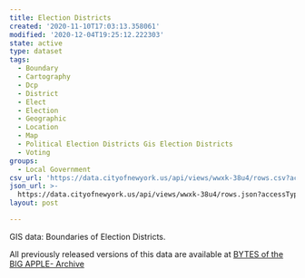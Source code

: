 ```yaml
---
title: Election Districts
created: '2020-11-10T17:03:13.358061'
modified: '2020-12-04T19:25:12.222303'
state: active
type: dataset
tags:
  - Boundary
  - Cartography
  - Dcp
  - District
  - Elect
  - Election
  - Geographic
  - Location
  - Map
  - Political Election Districts Gis Election Districts
  - Voting
groups:
  - Local Government
csv_url: 'https://data.cityofnewyork.us/api/views/wwxk-38u4/rows.csv?accessType=DOWNLOAD'
json_url: >-
  https://data.cityofnewyork.us/api/views/wwxk-38u4/rows.json?accessType=DOWNLOAD
layout: post

---
```

GIS data: Boundaries of Election Districts.

All previously released versions of this data are available at <a href="https://www1.nyc.gov/site/planning/data-maps/open-data/bytes-archive.page?sorts[year]=0">BYTES of the BIG APPLE- Archive</a>
